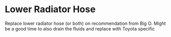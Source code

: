 # Lower Radiator Hose 


Replace lower radiator hose (or both) on recommendation from Big O. 
Might be a good time to also drain the fluids and replace with Toyota specific

